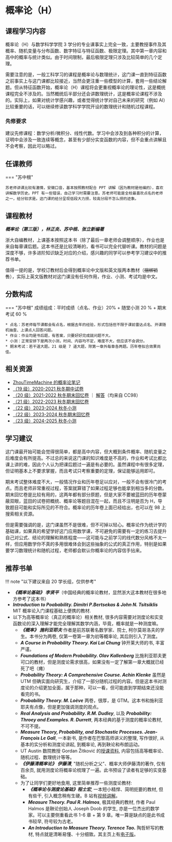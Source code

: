# 概率论（H）

## 课程学习内容

概率论（H）与数学科学学院 3 学分的专业课事实上完全一致，主要教授事件及其概率、随机变量与分布函数、数字特征与特征函数、极限定理。其中第一章内容和高中的概率与统计类似。由于时间限制，最后极限定理只涉及比较简单的几个定理。

需要注意的是，一般工科学习的课程是概率论与数理统计，这门课一直到特征函数之前事实上与这门课都比较接近，当然会更注重一些模型的计算，套用一些结论解题。但从特征函数开始，概率论（H）课程将会更重视概率论的理论性，这是概统课程完全不涉及的。当然概统后半部分还会讲数理统计，这是概率论课程不涉及的。实际上，如果对统计学感兴趣，或者觉得统计学对自己未来的研究（例如 AI）比较重要的话，可以继续修读数学科学学院开设的数理统计和随机过程课程。

### 先修要求

建议先修课程：数学分析/微积分、线性代数。学习中会涉及到各种积分的计算，证明中会涉及一致连续等概念，甚至有少部分实变函数的内容，但不会重点讲解且不会考察，因此可以略过。

## 任课教师

=== "苏中根"

    苏老师讲课比较有激情，安徽口音，基本按照教材配合 PPT 讲解（因为教材是他编的），喜欢讲解数学历史。PPT 有一些错误，自己学习时需要注意。苏老师可能是全校最喜欢点名的老师之一，给分较求是。这门课的给分呈现低段大力捞，较高分段不怎么捞的迹象。

## 课程教材

***概率论（第三版），林正炎、苏中根、张立新编著***

浙大自编教材，上课基本按照这本书（除了最后一章老师会调整顺序），作业也是来自每章课后题。这本书还是比较清晰的，看书可以完全代替听课。教材的问题是深度不够，许多进阶知识缺乏对应的介绍，感兴趣的同学可以参考学习建议中的推荐书单。

值得一提的是，学校订教材后会得到概率论中文版和英文版两本教材（~~捆绑销售~~），实际上英文版教材对这门课没有任何作用，作业、小测、考试均是中文。

## 分数构成

=== "苏中根"
    成绩组成：平时成绩（点名、作业）20% + 随堂小测 20 % + 期末考试 60 %

    * 点名：苏老师每节课都会有点名，根据去年的经验，形式包括但不限于课前雷达点名、开课随机抽查、上课点人回答问题。
    * 作业：作业均是书后题，有答案，只要好好完成就问题不大。
    * 小测：正常安排下是两次小测，时间、内容均不定，难度不大，但应该不会调分。
    * 期末考试：若干道大题。21 级是 7 道大题，除第一章外每章各两题。历年卷拟合效果尚佳。

## 相关资源

- [ZhouTimeMachine 的概率论笔记](https://zhoutimemachine.github.io/note/courses/probability/)
- [（19 级）2020-2021 秋冬期中试卷](概率论2020秋冬期中试卷.pdf)
- [（20 级）2021-2022 秋冬期末回忆卷](概率论2021秋冬期末回忆卷.pdf) ｜ [解答](概率论2021秋冬期末回忆卷解答.pdf)（均来自 CC98）
- [（21 级）2022-2023 秋冬期末回忆卷](概率论2022秋冬期末回忆卷.pdf)
- [（22 级）2023-2024 秋冬小测](概率论2023秋冬小测.pdf)
- [（22 级）2023-2024 秋冬期末回忆卷](概率论2023秋冬期末回忆卷.pdf)
- [（23 级）2024-2025 秋冬小测](概率论2024秋冬小测.pdf)

## 学习建议

这门课最开始可能会觉得很简单，都是高中内容，但大概到条件概率、随机变量之后难度会有所提高。不过总的来说这门课的知识难度是不高的，作业和考试比都比课上讲的难，因此个人认为把课后题过一遍是有必要的。虽然课程中有很多定理，但证明基本上不要求掌握，而且考试只考察重要的定理，保证能够运用即可。

期末考试整体难度不大，一般情况作业和历年卷足以应对，一般不会有很冷门的考点。而且老师非常重视过程，答案就算错了如果过程足够也能拿到相当多的分数。期末回忆卷是比较有用的，这两年都有部分原题，但是大家不要被蓝田的历年卷蒙蔽双眼，蓝田的试卷把概统、概率论等题目混在一起，而且不注明是否为 H，导致题目可能和实际所见的不符合。概率论的历年卷上面已经给出，也可以在 98 上搜索相关资源。

但是需要强调的是，这门课虽然不是很难，但不可掉以轻心。概率论作为统计学的基础课，如果真的希望学好这门应用数学课，不可避免的需要有一定的练习去提升自己对公式、结论的理解和熟练程度——这可能与之前学习的线代数分风格不太一样，但应用数学你不真的多用很难体会到这些抽象的公式的真正作用，特别是如果要学习数理统计和随机过程，老师都会默认你概率论的内容信手拈来。

## 推荐书单

!!! note "以下建议来自 20 学长组，仅供参考"

* ***《概率论基础》 李贤平***（中国经典的概率论教材，显然浙大这本教材在很多地方参考了这本书）
* ***Introduction to Poabability. Dimitri P.Bertsekas \& John N. Tsitsiklis*** MIT 概率论入门课程基础上便携的教材.
* 以下为高等概率论（真正的概率论）相关教材, 很多内容需要对测度论和实变函数论的深入理解才能完全理解其数学内涵，毕竟，概率就是一种测度嘛。
    * ***《概率》 施利亚耶夫*** 作者是前苏联著名数学家、院士, 柯尔莫哥洛夫的学生。本书分为两卷, 仅第一卷第一章为初等概率论, 其后则引入了测度。
    * ***A Course in Probability Theory. Kai Lai Chung***
    钟开莱大师的书, 丰富严谨。
    * ***Foundations of Modern Probability. Olav Kallenberg*** 比施利亚耶夫更可口的教材，但是测度论需求很高，如果没有一定了解第一章大概就已经死了吧（瘫）
    * ***Probability Theory: A Comprehensive Course. Achin Klenke*** 虽然是 UTM 但确实面向研究生，介绍了一部分随机过程的内容。但是这本书对测度论的介绍更加全面，属于那种，可以一看，但可能直到学期结束还没能看完的书。
    * ***Probability Theory. M. Loève*** 两卷，很厚，是 GTM。这本书和施利亚耶夫有点像，但是更加强调测度的观点。
    * ***Real Analysis and Probability. R.M. Dudley***, 以及 ***Probability: Throey and Examples. R. Durrett***, 两本经典的基于测度的概率论教材, 不可不提。
    * ***Measure Theory, Probability, and Stochastic Processes. Jean-François Le Gall***, 一本新书, 是作者在巴黎高师讲义的整理, 写作很好, 从基本的实分析和测度论讲起, 到概率论, 再到鞅论和布朗运动。
    * UT Austin 数院教授 Gordan Žitković 的[授课资料](https://web.ma.utexas.edu/users/gordanz/lecture_notes_page.html), 内容包括高等概率论、随机过程、数理统计等等。
    * ***《伊藤清概率论》 伊藤清***, "随机分析之父"、概率大师伊藤清的著作, 仅有百余页, 就用测度论将概率论梳理了一遍。此书预设了读者有足够的实变基础。
    * 为了让同学们更好地食用, 这里简单推荐一些测度论教材:
        - ***《概率论与测度论基础》程士宏***, 一本短小精悍、简明扼要的教材, 但有些干, 引入概念稍有生硬。B 站有[视频讲解](https://www.bilibili.com/video/BV1pw411Z7Ds)。
        - ***Measure Theory. Paul R. Halmos***, 极其经典的教材, 作者 Paul Halmos 是鞅论创始人 Joseph Doob 的学生, 亦是一位杰出的数学家。可以主要侧重看此书 1-6 章 + 第 9 章。唯一算是缺点的是此书成书较早, 符号较为古老。
        - ***An Introduction to Measure Theory. Terence Tao.*** 陶哲轩写的教材, 特点就是清晰易懂、十分细致。其主页上有[电子版](https://www.stat.rice.edu/~dobelman/courses/texts/qualify/Measure.Theory.Tao.pdf)。
